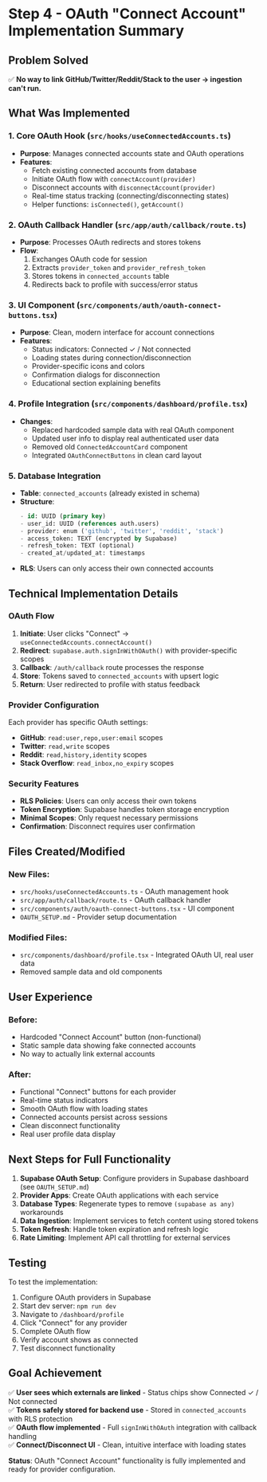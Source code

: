 # Step 4 - OAuth "Connect Account" Implementation Summary

## Problem Solved
✅ **No way to link GitHub/Twitter/Reddit/Stack to the user → ingestion can't run.**

## What Was Implemented

### 1. Core OAuth Hook (`src/hooks/useConnectedAccounts.ts`)
- **Purpose**: Manages connected accounts state and OAuth operations
- **Features**:
  - Fetch existing connected accounts from database
  - Initiate OAuth flow with `connectAccount(provider)`
  - Disconnect accounts with `disconnectAccount(provider)`
  - Real-time status tracking (connecting/disconnecting states)
  - Helper functions: `isConnected()`, `getAccount()`

### 2. OAuth Callback Handler (`src/app/auth/callback/route.ts`)
- **Purpose**: Processes OAuth redirects and stores tokens
- **Flow**:
  1. Exchanges OAuth code for session
  2. Extracts `provider_token` and `provider_refresh_token`
  3. Stores tokens in `connected_accounts` table
  4. Redirects back to profile with success/error status

### 3. UI Component (`src/components/auth/oauth-connect-buttons.tsx`)
- **Purpose**: Clean, modern interface for account connections
- **Features**:
  - Status indicators: Connected ✓ / Not connected
  - Loading states during connection/disconnection
  - Provider-specific icons and colors
  - Confirmation dialogs for disconnection
  - Educational section explaining benefits

### 4. Profile Integration (`src/components/dashboard/profile.tsx`)
- **Changes**:
  - Replaced hardcoded sample data with real OAuth component
  - Updated user info to display real authenticated user data
  - Removed old `ConnectedAccountCard` component
  - Integrated `OAuthConnectButtons` in clean card layout

### 5. Database Integration
- **Table**: `connected_accounts` (already existed in schema)
- **Structure**:
  ```sql
  - id: UUID (primary key)
  - user_id: UUID (references auth.users)
  - provider: enum ('github', 'twitter', 'reddit', 'stack')
  - access_token: TEXT (encrypted by Supabase)
  - refresh_token: TEXT (optional)
  - created_at/updated_at: timestamps
  ```
- **RLS**: Users can only access their own connected accounts

## Technical Implementation Details

### OAuth Flow
1. **Initiate**: User clicks "Connect" → `useConnectedAccounts.connectAccount()`
2. **Redirect**: `supabase.auth.signInWithOAuth()` with provider-specific scopes
3. **Callback**: `/auth/callback` route processes the response
4. **Store**: Tokens saved to `connected_accounts` with upsert logic
5. **Return**: User redirected to profile with status feedback

### Provider Configuration
Each provider has specific OAuth settings:
- **GitHub**: `read:user,repo,user:email` scopes
- **Twitter**: `read,write` scopes  
- **Reddit**: `read,history,identity` scopes
- **Stack Overflow**: `read_inbox,no_expiry` scopes

### Security Features
- **RLS Policies**: Users can only access their own tokens
- **Token Encryption**: Supabase handles token storage encryption
- **Minimal Scopes**: Only request necessary permissions
- **Confirmation**: Disconnect requires user confirmation

## Files Created/Modified

### New Files:
- `src/hooks/useConnectedAccounts.ts` - OAuth management hook
- `src/app/auth/callback/route.ts` - OAuth callback handler
- `src/components/auth/oauth-connect-buttons.tsx` - UI component
- `OAUTH_SETUP.md` - Provider setup documentation

### Modified Files:
- `src/components/dashboard/profile.tsx` - Integrated OAuth UI, real user data
- Removed sample data and old components

## User Experience

### Before:
- Hardcoded "Connect Account" button (non-functional)
- Static sample data showing fake connected accounts
- No way to actually link external accounts

### After:
- Functional "Connect" buttons for each provider
- Real-time status indicators
- Smooth OAuth flow with loading states
- Connected accounts persist across sessions
- Clean disconnect functionality
- Real user profile data display

## Next Steps for Full Functionality

1. **Supabase OAuth Setup**: Configure providers in Supabase dashboard (see `OAUTH_SETUP.md`)
2. **Provider Apps**: Create OAuth applications with each service
3. **Database Types**: Regenerate types to remove `(supabase as any)` workarounds
4. **Data Ingestion**: Implement services to fetch content using stored tokens
5. **Token Refresh**: Handle token expiration and refresh logic
6. **Rate Limiting**: Implement API call throttling for external services

## Testing

To test the implementation:
1. Configure OAuth providers in Supabase
2. Start dev server: `npm run dev`
3. Navigate to `/dashboard/profile`
4. Click "Connect" for any provider
5. Complete OAuth flow
6. Verify account shows as connected
7. Test disconnect functionality

## Goal Achievement

✅ **User sees which externals are linked** - Status chips show Connected ✓ / Not connected  
✅ **Tokens safely stored for backend use** - Stored in `connected_accounts` with RLS protection  
✅ **OAuth flow implemented** - Full `signInWithOAuth` integration with callback handling  
✅ **Connect/Disconnect UI** - Clean, intuitive interface with loading states  

**Status**: OAuth "Connect Account" functionality is fully implemented and ready for provider configuration. 